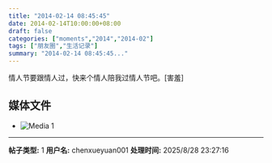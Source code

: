```yaml
---
title: "2014-02-14 08:45:45"
date: 2014-02-14T10:00:00+08:00
draft: false
categories: ["moments","2014","2014-02"]
tags: ["朋友圈","生活记录"]
summary: "2014-02-14 08:45:45..."
---
```


情人节要跟情人过，快来个情人陪我过情人节吧。[害羞]

## 媒体文件

- ![Media 1](/Moments/photos/2014-02-14/201402140845450.jpg)

---

**帖子类型:** 1
**用户名:** chenxueyuan001
**处理时间:** 2025/8/28 23:27:16